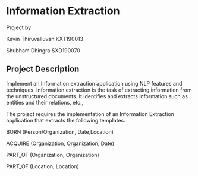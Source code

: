 # Information Extraction 
Project by 

Kavin Thiruvalluvan KXT190013

Shubham Dhingra SXD190070
## Project Description
Implement an Information extraction application using NLP features and techniques. Information 
extraction is the task of extracting information from the unstructured documents. It identifies 
and extracts information such as entities and their relations, etc., 

 

The project requires the implementation of an Information Extraction application that extracts 
the following templates. 

BORN (Person/Organization, Date,Location) 

ACQUIRE (Organization, Organization, Date) 

PART_OF (Organization, Organization) 

PART_OF (Location, Location) 

